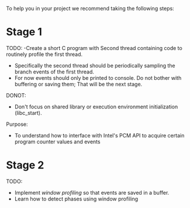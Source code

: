 To help you in your project we recommend taking the following steps:

# Stage 1

TODO:
  -Create a short C program with Second thread containing code to routinely profile the first thread. 
  - Specifically the second thread should be periodically sampling the branch events of the first thread.
  - For now events should only be printed to console. Do not bother with buffering or saving them; That will be the next stage.

DONOT:
- Don't focus on shared library or execution environment initialization (libc_start).

Purpose: 
  - To understand how to interface with Intel's PCM API to acquire certain program counter values and events
  

# Stage 2

TODO:
  - Implement *window profiling* so that events are saved in a buffer.
  - Learn how to detect phases using window profiling